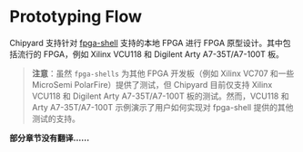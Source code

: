 # Prototyping Flow

Chipyard 支持针对 [fpga-shell](https://github.com/sifive/fpga-shells) 支持的本地 FPGA 进行 FPGA 原型设计。其中包括流行的 FPGA，例如 Xilinx VCU118 和 Digilent Arty A7-35T/A7-100T 板。

> **注意**：虽然 `fpga-shells` 为其他 FPGA 开发板（例如 Xilinx VC707 和一些 MicroSemi PolarFire）提供了测试，但 Chipyard 目前仅支持 Xilinx VCU118 和 Digilent Arty A7-35T/A7-100T 板的测试。然而，VCU118 和 Arty A7-35T/A7-100T 示例演示了用户如何实现对 fpga-shell 提供的其他测试的支持。


**部分章节没有翻译......**